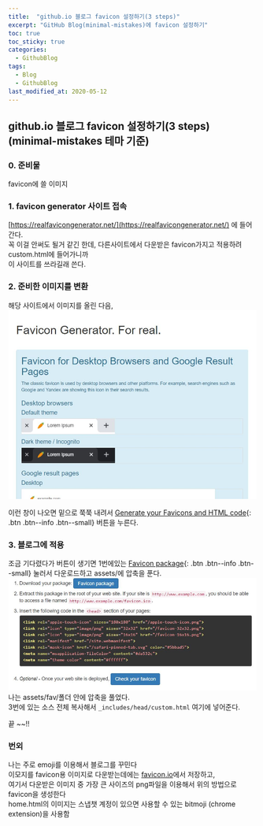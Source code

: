 ```yaml
---
title:  "github.io 블로그 favicon 설정하기(3 steps)"
excerpt: "GitHub Blog(minimal-mistakes)에 favicon 설정하기"
toc: true
toc_sticky: true
categories:
  - GithubBlog
tags:
  - Blog
  - GithubBlog
last_modified_at: 2020-05-12
---
```

## github.io 블로그 favicon 설정하기(3 steps)(minimal-mistakes 테마 기준)  
### 0. 준비물  
favicon에 쓸 이미지  
### 1. favicon generator 사이트 접속  
[https://realfavicongenerator.net/](https://realfavicongenerator.net/) 에 들어간다.  
꼭 이걸 안써도 될거 같긴 한데, 다른사이트에서 다운받은 favicon가지고 적용하려 custom.html에 들어가니까  
이 사이트를 쓰라길래 쓴다.

### 2. 준비한 이미지를 변환  
해당 사이트에서 이미지를 올린 다음,
![image1](/assets/images/post/200512-1.JPG)


이런 창이 나오면 밑으로 쭉쭉 내려서 
[Generate your Favicons and HTML code](){: .btn .btn--info .btn--small}
 버튼을 누른다.

### 3. 블로그에 적용  
조금 기다렸다가 버튼이 생기면 1번에있는 [Favicon package](){: .btn .btn--info .btn--small}
눌러서 다운로드하고 assets/에 압축을 푼다.  
![image2](/assets/images/post/200512-3.JPG)  
나는 assets/fav/폴더 안에 압축을 풀었다.  
3번에 있는 소스 전체 복사해서 <code>_includes/head/custom.html</code> 여기에 넣어준다.


끝 ~~!!  

### 번외  
나는 주로 emoji를 이용해서 블로그를 꾸민다  
이모지를 favicon용 이미지로 다운받는데에는 [favicon.io](https://favicon.io/)에서 저장하고,  
여기서 다운받은 이미지 중 가장 큰 사이즈의 png파일을 이용해서 위의 방법으로 favicon을 생성한다  
home.html의 이미지는 스냅챗 계정이 있으면 사용할 수 있는 bitmoji (chrome extension)을 사용함  